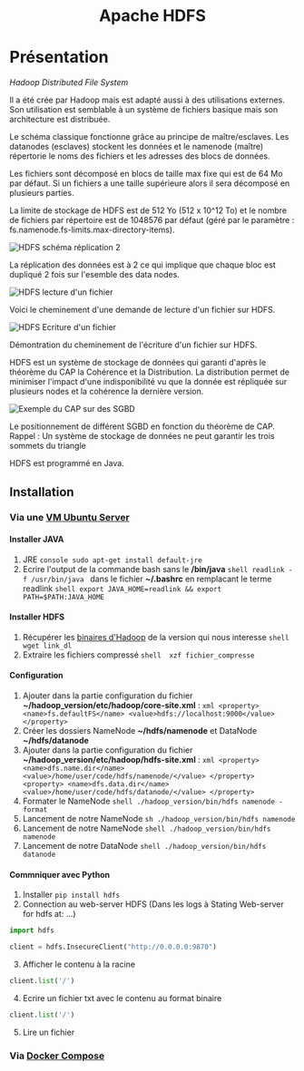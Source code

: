 <h1 align="center">Apache HDFS</h1>

# Présentation

_Hadoop Distributed File System_

Il a été crée par Hadoop mais est adapté aussi à des utilisations externes. Son utilisation est semblable à un système de fichiers basique mais son architecture est distribuée. 

Le schéma classique fonctionne grâce au principe de maître/esclaves. Les datanodes (esclaves) stockent les données et le namenode (maître) répertorie le noms des fichiers et les adresses des blocs de données.

Les fichiers sont décomposé en blocs de taille max fixe qui est de 64 Mo par défaut. Si un fichiers a une taille supérieure alors il sera décomposé en plusieurs parties.

La limite de stockage de HDFS est de 512 Yo (512 x 10^12 To) et le nombre de fichiers par répertoire est de 1048576 par défaut (géré par le paramètre : fs.namenode.fs-limits.max-directory-items).

![HDFS schéma réplication 2](https://user.oc-static.com/upload/2017/08/03/15017750983343_hdfs-architecture.jpeg)

La réplication des données est à 2 ce qui implique que chaque bloc est dupliqué 2 fois sur l'esemble des data nodes.

![HDFS lecture d'un fichier](https://user.oc-static.com/upload/2017/08/03/15017751645123_hdfs-read.jpeg)

Voici le cheminement d'une demande de lecture d'un fichier sur HDFS.

![HDFS Ecriture d'un fichier](https://user.oc-static.com/upload/2017/08/03/15017753323082_hdfs-write.jpeg)

Démontration du cheminement de l'écriture d'un fichier sur HDFS.

HDFS est un système de stockage de données qui garanti d'après le théorème du CAP la Cohérence et la Distribution. La distribution permet de minimiser l'impact d'une indisponibilité vu que la donnée est répliquée sur plusieurs nodes et la cohérence la dernière version.

![Exemple du CAP sur des SGBD](https://user.oc-static.com/upload/2017/08/14/15027166454802_cap.png)

Le positionnement de différent SGBD en fonction du théorème de CAP.
Rappel : Un système de stockage de données ne peut garantir les trois sommets du triangle

HDFS est programmé en Java.


## Installation

### Via une [VM Ubuntu Server](https://hibbard.eu/install-ubuntu-virtual-box/)

#### Installer JAVA 

   1. JRE 
    ```console
    sudo apt-get install default-jre
    ```
   2. Ecrire l'output de la commande bash sans le **/bin/java**
    ```shell
    readlink -f /usr/bin/java
    ```
    dans le fichier **~/.bashrc** en remplacant le terme readlink
    ```shell
    export JAVA_HOME=readlink && export PATH=$PATH:JAVA_HOME
    ```

#### Installer HDFS

   1. Récupérer les [binaires d'Hadoop](https://hadoop.apache.org/releases.html) de la version qui nous interesse
    ```shell 
    wget link_dl
    ```
   2. Extraire les fichiers compressé
    ```shell 
    xzf fichier_compresse
    ```

#### Configuration

   1. Ajouter dans la partie configuration du fichier **~/hadoop_version/etc/hadoop/core-site.xml** :
    ```xml
    <property>
        <name>fs.defaultFS</name>
        <value>hdfs://localhost:9000</value>
    </property>
    ```
   2. Créer les dossiers NameNode **~/hdfs/namenode** et DataNode **~/hdfs/datanode**
   3. Ajouter dans la partie configuration du fichier **~/hadoop_version/etc/hadoop/hdfs-site.xml** :
    ```xml
    <property>
        <name>dfs.name.dir</name>
        <value>/home/user/code/hdfs/namenode/</value>
    </property>
    <property>
        <name>dfs.data.dir</name>
        <value>/home/user/code/hdfs/datanode/</value>
    </property>
    ```
   4. Formater le NameNode
    ```shell
    ./hadoop_version/bin/hdfs namenode -format
    ```
   5. Lancement de notre NameNode
    ```sh
    ./hadoop_version/bin/hdfs namenode
    ```
   6. Lancement de notre NameNode
    ```shell
    ./hadoop_version/bin/hdfs namenode
    ```
   7. Lancement de notre DataNode
    ```shell
    ./hadoop_version/bin/hdfs datanode
    ```

#### Commniquer avec Python

1. Installer `pip install hdfs`
2. Connection au web-server HDFS (Dans les logs à Stating Web-server for hdfs at: ...)
```python
import hdfs

client = hdfs.InsecureClient("http://0.0.0.0:9870")
```
3. Afficher le contenu à la racine
```python
client.list('/')
```
4. Ecrire un fichier txt avec le contenu au format binaire
```python
client.list('/')
```
5. Lire un fichier

### Via [Docker Compose](https://towardsdatascience.com/hdfs-simple-docker-installation-guide-for-data-science-workflow-b3ca764fc94b)


